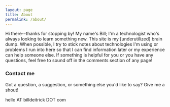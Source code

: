 ```yaml
---
layout: page
title: About
permalink: /about/
---
```


Hi there--thanks for stopping by! My name's Bill; I'm a technologist who's always looking to learn something new. This site is my \[underutilized\] brain dump. When possible, I try to stick notes about technologies I'm using or problems I run into here so that I can find information later or my experience can help someone else. If something is helpful for you or you have any questions, feel free to sound off in the comments section of any page!

### Contact me

Got a question, a suggestion, or something else you'd like to say? Give me a shout!

hello AT billdeitrick DOT com
